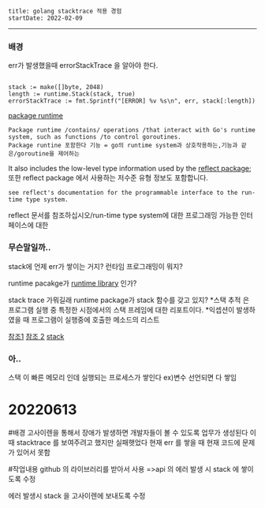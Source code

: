 ```
title: golang stacktrace 적용 경험
startDate: 2022-02-09
```
---


### 배경
err가 발생했을때 errorStackTrace 을 알아야 한다.

```

stack := make([]byte, 2048)
length := runtime.Stack(stack, true)
errorStackTrace := fmt.Sprintf("[ERROR] %v %s\n", err, stack[:length])

```


[package ](https://www.cs.ubc.ca/~bestchai/teaching/cs416_2015w2/go1.4.3-docs/pkg/runtime/index.html)
[runtime](https://go.dev/src/runtime/stack.go)
```
Package runtime /contains/ operations /that interact with Go's runtime system, such as functions /to control goroutines.
Package runtine 포함한다 기능 = go의 runtime system과 상호작용하는,기능과 같은/goroutine을 제어하는
```
It also includes the low-level type information used by the [reflect package](https://pkg.go.dev/reflect);
또한 reflect package 에서 사용하는 저수준 유형 정보도 포함합니다.
```
see reflect's documentation for the programmable interface to the run-time type system.
```
reflect 문서를 참조하십시오/run-time type system에 대한 프로그래밍 가능한 인터페이스에 대한


### 무슨말일까..
stack에 언제 err가 쌓이는 거지?
런타임 프로그래밍이 뭐지?


runtime pacakge가 [runtime library](https://en.wikipedia.org/wiki/Runtime\_library) 인가?


stack trace 가뭐길래 runtime package가 stack 함수를 갖고 있지?
\*스택 추적 은 프로그램 실행 중 특정한 시점에서의 스택 프레임에 대한 리포트이다.
\*익셉션이 발생하였을 때 프로그램이 실행중에 호출한 메소드의 리스트


[참조1](https://stackoverflow.com/questions/3900549/what-is-runtime?rq=1)
[참조 2](https://hashcode.co.kr/questions/2162/stack-trace%EA%B0%80-%EB%AC%B4%EC%97%87%EC%9D%B8%EA%B0%80%EC%9A%94-%EC%95%A0%ED%94%8C%EB%A6%AC%EC%BC%80%EC%9D%B4%EC%85%98-%EC%97%90%EB%9F%AC%EB%A5%BC-%EB%94%94%EB%B2%84%EA%B9%85%ED%95%A0-%EB%95%8C-%EA%B7%B8%EA%B2%83%EC%9D%84-%EC%96%B4%EB%96%BB%EA%B2%8C-%ED%99%9C%EC%9A%A9%ED%95%B4%EC%95%BC-%ED%95%98%EB%82%98%EC%9A%94)
[stack](https://pkg.go.dev/runtime#Stack)

### 아..
스택 이 빠른 메모리 인데
실행되는 프로세스가 쌓인다
ex)변수 선언되면 다 쌓임



# 20220613 
#배경
고사이렌을 통해서 장애가 발생하면
개발자들이 볼 수 있도록 업무가 생성된다
이때 stacktrace 를 보여주려고 했지만 실패햇었다
현재 err 를 쌓을 때 현재 코드에 문제가 있어서 못함

#작업내용
github 의 라이브러리를 받아서 사용
=>api 의 에러 발생 시 stack 에 쌓이도록 수정

에러 발생시 stack 을 고사이렌에 보내도록 수정